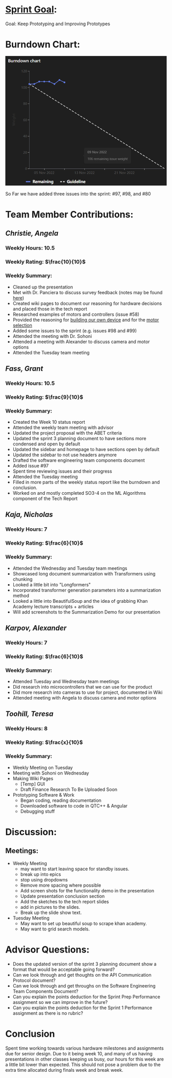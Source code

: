 # [Sprint Goal](https://gitlab.com/msoe.edu/sdl/y23-senior-design/24-transcription-study-assistant/-/milestones/3#tab-issues): 
Goal: Keep Prototyping and Improving Prototypes
# Burndown Chart:
![image](uploads/28915ca84b1b5826ac06b3d2575fd6b6/image.png)

So Far we have added three issues into the sprint: #97, #98, and #80 

# Team Member Contributions:
## *Christie, Angela*
### Weekly Hours: 10.5
### Weekly Rating: $`\frac{10}{10}`$
### Weekly Summary: 
- Cleaned up the presentation
- Met with Dr. Panciera to discuss survey feedback (notes may be found [here](https://gitlab.com/msoe.edu/sdl/y23-senior-design/24-transcription-study-assistant/-/wikis/Notes%20From%20The%20Meeting%20With%20Dr.%20Panciera))
- Created wiki pages to document our reasoning for hardware decisions and placed those in the tech report
- Researched examples of motors and controllers (issue #58)
- Provided the reasoning for [building our own device](https://gitlab.com/msoe.edu/sdl/y23-senior-design/24-transcription-study-assistant/-/wikis/Justification-For-Building-Our-Own-Device) and for the [motor selection](https://gitlab.com/msoe.edu/sdl/y23-senior-design/24-transcription-study-assistant/-/wikis/Motor-Selection)
- Added some issues to the sprint (e.g. issues #98 and #99)
- Attended the meeting with Dr. Sohoni
- Attended a meeting with Alexander to discuss camera and motor options
- Attended the Tuesday team meeting

## *Fass, Grant*
### Weekly Hours: 10.5
### Weekly Rating: $`\frac{9}{10}`$
### Weekly Summary:
- Created the Week 10 status report
- Attended the weekly team meeting with advisor
- Updated the project proposal with the ABET criteria
- Updated the sprint 3 planning document to have sections more condensed and open by default
- Updated the sidebar and homepage to have sections open by default
- Updated the sidebar to not use headers anymore
- Drafted the software engineering team components document
- Added issue #97 
- Spent time reviewing issues and their progress
- Attended the Tuesday meeting
- Filled in more parts of the weekly status report like the burndown and conclusion.
- Worked on and mostly completed SO3-4 on the ML Algorithms component of the Tech Report

## *Kaja, Nicholas*
### Weekly Hours: 7
### Weekly Rating: $`\frac{6}{10}`$
### Weekly Summary: 
- Attended the Wednesday and Tuesday team meetings
- Showcased long document summarization with Transformers using chunking
- Looked a little bit into "Longformers"
- Incorporated transformer generation parameters into a summarization method
- Looked a little into BeautifulSoup and the idea of grabbing Khan Academy lecture transcripts + articles
- Will add screenshots to the Summarization Demo for our presentation

## *Karpov, Alexander*
### Weekly Hours: 7
### Weekly Rating: $`\frac{6}{10}`$
### Weekly Summary:
- Attended Tuesday and Wednesday team meetings
- Did research into microcontrollers that we can use for the product
- Did more research into cameras to use for project, documented in Wiki
- Attended meeting with Angela to discuss camera and motor options

## *Toohill, Teresa*
### Weekly Hours: 8
### Weekly Rating: $`\frac{x}{10}`$
### Weekly Summary:
- Weekly Meeting on Tuesday
- Meeting with Sohoni on Wednesday
- Making Wiki Pages
  - [Temp] GUI
  - Draft Finance Research To Be Uploaded Soon
- Prototyping Software & Work
  - Began coding, reading documentation
  - Downloaded software to code in QTC++ & Angular
  - Debugging stuff

# Discussion:
## Meetings:
- Weekly Meeting
  - may want to start leaving space for standby issues.
  - break up into epics
  - stop using dropdowns
  - Remove more spacing where possible
  - Add screen shots for the functionality demo in the presentation
  - Update presentation conclusion section
  - Add the sketches to the tech report slides
  - add in pictures to the slides.
  - Break up the slide show text.
- Tuesday Meeting
  - May want to set up beautiful soup to scrape khan academy.
  - May want to grid search models.

# Advisor Questions:
- Does the updated version of the sprint 3 planning document show a format that would be acceptable going forward?
- Can we look through and get thoughts on the API Communication Protocol document?
- Can we look through and get throughs on the Software Engineering Team Components Document?
- Can you explain the points deduction for the Sprint Prep Performance assignment so we can improve in the future?
- Can you explain the points deduction for the Sprint 1 Performance assignment as there is no rubric?

# Conclusion
Spent time working towards various hardware milestones and assignments due for senior design. Due to it being week 10, and many of us having presentations in other classes keeping us busy, our hours for this week are a little bit lower than expected. This should not pose a problem due to the extra time allocated during finals week and break week.